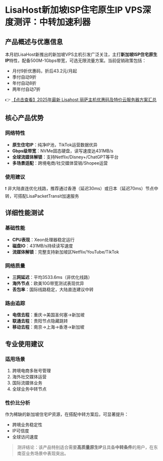 # LisaHost新加坡ISP住宅原生IP VPS深度测评：中转加速利器

## 产品概述与优惠信息

本月初LisaHost新推出的新加坡VPS主机引发广泛关注，主打**新加坡ISP住宅原生IP**特性，配备500M-1Gbps带宽，可选无限流量方案。当前促销政策包括：
- 月付9折优惠码，折后43.2元/月起
- 季付自动9折
- 年付自动8折
- 两年付自动7折

👉 [【点击查看】2025年最新 Lisahost 丽萨主机优惠码及特价云服务器方案汇总](https://bit.ly/lisazhuji)

## 核心产品优势

### 网络特性
- **原生住宅IP**：纯净IP池，TikTok运营数据优异
- **Gbps级带宽**：NVMe固态硬盘，读写速度达431MB/s
- **全球流媒体解锁**：支持Netflix/Disney+/ChatGPT等平台
- **多场景适配**：跨境电商/社交媒体营销/Shopee运营

### 使用建议
❗ 非大陆直连优化线路，推荐通过香港（延迟30ms）或日本（延迟70ms）节点中转，可搭配LisaPacketTransit加速服务

## 详细性能测试

### 基础性能
- **CPU表现**：Xeon处理器稳定运行
- **磁盘IO**：431MB/s持续读写速度
- **流媒体解锁**：完整支持新加坡区Netflix/YouTube/TikTok

### 网络质量
- **三网延迟**：平均3533.6ms（非优化线路）
- **海外节点**：欧美10G带宽测试表现优异
- **丢包率**：国际线路稳定，大陆直连建议中转

### 路由追踪
- **电信去程**：重庆→美国圣何塞→新加坡
- **联通去程**：贵阳节点隐藏跳转
- **移动去程**：南京→上海→香港→新加坡

## 专业使用建议

### 适用场景
1. 跨境电商多账号管理
2. 海外社交媒体运营
3. 国际流媒体业务
4. 全球业务中转节点

### 性价比分析
作为稀缺的新加坡住宅IP资源，在搭配中转方案后，可显著提升：
- 跨境业务稳定性
- IP可信度
- 全球访问速度

> 测评结论：该产品特别适合需要**高质量原生IP**且具备**中转条件**的用户，在东南亚业务场景中表现突出。
